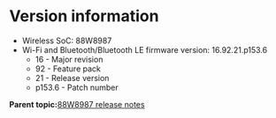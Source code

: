 # Version information

-   Wireless SoC: 88W8987
-   Wi-Fi and Bluetooth/Bluetooth LE firmware version: 16.92.21.p153.6
    -   16 - Major revision
    -   92 - Feature pack
    -   21 - Release version
    -   p153.6 - Patch number

**Parent topic:**[88W8987 release notes](../topics/88w8987-release-notes.md)

